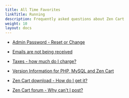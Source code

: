 ```yaml
---
title: All Time Favorites
linkTitle: Running
description: Frequently asked questions about Zen Cart 
weight: 10
layout: docs
---
```


<!-- unlike other _index.md files, this one SHOULD have direct links -->
<!-- please keep in alphabetic order -->

* [Admin Password - Reset or Change](user/troubleshooting/reset_admin_password/) 
* [Emails are not being received](/user/Email/emails_not_received.md)

* [Taxes - how much do I charge?](/user/localization/taxes/)

* [Version Information for PHP, MySQL and Zen Cart](/user/first_steps/version/)

* [Zen Cart download - How do I get it?](/user/first_steps/get_zen_cart/)

* [Zen Cart forum - Why can't I post?](/user/first_steps/forum_issues/)
